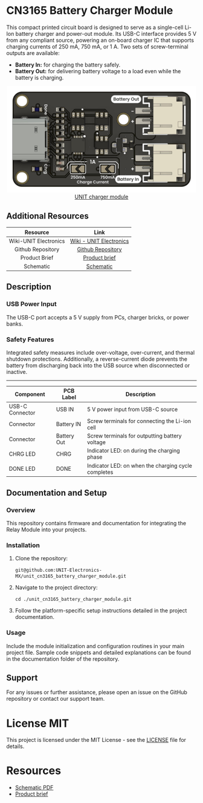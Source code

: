 # CN3165 Battery Charger Module

This compact printed circuit board is designed to serve as a single-cell Li-Ion battery charger and power-out module. Its USB-C interface provides 5 V from any compliant source, powering an on-board charger IC that supports charging currents of 250 mA, 750 mA, or 1 A. Two sets of screw-terminal outputs are available:

* **Battery In:** for charging the battery safely.
* **Battery Out:** for delivering battery voltage to a load even while the battery is charging.

<div align="center">
<a href="./cn3165_battery_charger_module.pdf"><img src="hardware/resources/top.png" width="500px"><br/> UNIT charger module</a>
</div>

## Additional Resources

<div align="center">

| Resource              | Link                                                                                                                        |
|:---------------------:|:---------------------------------------------------------------------------------------------------------------------------:|
| Wiki-UNIT Electronics | [Wiki - UNIT Electronics](https://unit-electronics-mx.github.io/wiki_uelectronics/es/docs/Modules/cn3165)                   |
| Github Repository     | [Github Repository](https://github.com/UNIT-Electronics-MX/unit_cn3165_battery_charger_module)                              |
| Product Brief         | [Product brief]()                                                   |
| Schematic             | [Schematic](hardware/UE0089-SCH-CN3165_Cargador_de_baterias-001-T.pdf)                                                           |

</div>

## Description 

### USB Power Input

The USB-C port accepts a 5 V supply from PCs, charger bricks, or power banks.

### Safety Features

Integrated safety measures include over-voltage, over-current, and thermal shutdown protections. Additionally, a reverse-current diode prevents the battery from discharging back into the USB source when disconnected or inactive.

---

<div align="center">

| Component         | PCB Label   | Description                                        |
|-------------------|-------------|----------------------------------------------------|
| USB-C Connector   | USB IN      | 5 V power input from USB-C source                  |
| Connector         | Battery IN  | Screw terminals for connecting the Li-ion cell     |
| Connector         | Battery Out | Screw terminals for outputting battery voltage     |
| CHRG LED          | CHRG        | Indicator LED: on during the charging phase        |
| DONE LED          | DONE        | Indicator LED: on when the charging cycle completes|

</div>

## Documentation and Setup

### Overview
This repository contains firmware and documentation for integrating the Relay Module into your projects.

### Installation
1. Clone the repository:
   ```
   git@github.com:UNIT-Electronics-MX/unit_cn3165_battery_charger_module.git
   ```
2. Navigate to the project directory:
   ```
   cd ./unit_cn3165_battery_charger_module.git
   ```
3. Follow the platform-specific setup instructions detailed in the project documentation.

### Usage
Include the module initialization and configuration routines in your main project file. Sample code snippets and detailed explanations can be found in the documentation folder of the repository.


## Support
For any issues or further assistance, please open an issue on the GitHub repository or contact our support team.



# License MIT 
This project is licensed under the MIT License - see the [LICENSE](LICENSE) file for details.

# Resources

- [Schematic PDF](./hardware/UE0089-SCH-CN3165_Cargador_de_baterias-001-T.pdf)
- [Product brief](./cn3165_battery_charger_module.pdf)
